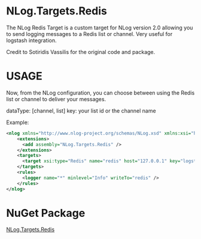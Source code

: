 NLog.Targets.Redis
==================

The NLog Redis Target is a custom target for NLog version 2.0 allowing you to send logging messages to a Redis list or channel. Very useful for logstash integration.

Credit to Sotiridis Vassilis for the original code and package.

USAGE
==================
Now, from the NLog configuration, you can choose between using the Redis list or channel to deliver your messages.

dataType: [channel, list]
key: your list id or the channel name

Example:
```xml
<nlog xmlns="http://www.nlog-project.org/schemas/NLog.xsd" xmlns:xsi="http://www.w3.org/2001/XMLSchema-instance" throwExceptions="true">
    <extensions>
      <add assembly="NLog.Targets.Redis" />
    </extensions>
    <targets>
      <target xsi:type="Redis" name="redis" host="127.0.0.1" key="logstash" dataType="channel" />
    </targets>
    <rules>
      <logger name="*" minlevel="Info" writeTo="redis" />
    </rules>
</nlog>
```
NuGet Package
==================

[NLog.Targets.Redis](https://www.nuget.org/packages/renanmt_NLog.Target.Redis/)
